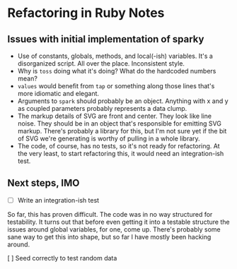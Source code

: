 Refactoring in Ruby Notes
=========================

Issues with initial implementation of sparky
--------------------------------------------

- Use of constants, globals, methods, and local(-ish) variables. It's a
  disorganized script. All over the place. Inconsistent style.
- Why is `toss` doing what it's doing? What do the hardcoded numbers mean?
- `values` would benefit from `tap` or something along those lines that's more
  idiomatic and elegant.
- Arguments to `spark` should probably be an object. Anything with x and y as
  coupled parameters probably represents a data clump.
- The markup details of SVG are front and center. They look like line noise.
  They should be in an object that's responsible for emitting SVG markup.
  There's probably a library for this, but I'm not sure yet if the bit of SVG
  we're generating is worthy of pulling in a whole library.
- The code, of course, has no tests, so it's not ready for refactoring. At the
  very least, to start refactoring this, it would need an integration-ish test.

Next steps, IMO
---------------

- [ ] Write an integration-ish test

So far, this has proven difficult. The code was in no way structured for
testability. It turns out that before even getting it into a testable structure
the issues around global variables, for one, come up. There's probably some sane
way to get this into shape, but so far I have mostly been hacking around.

  [ ] Seed correctly to test random data
